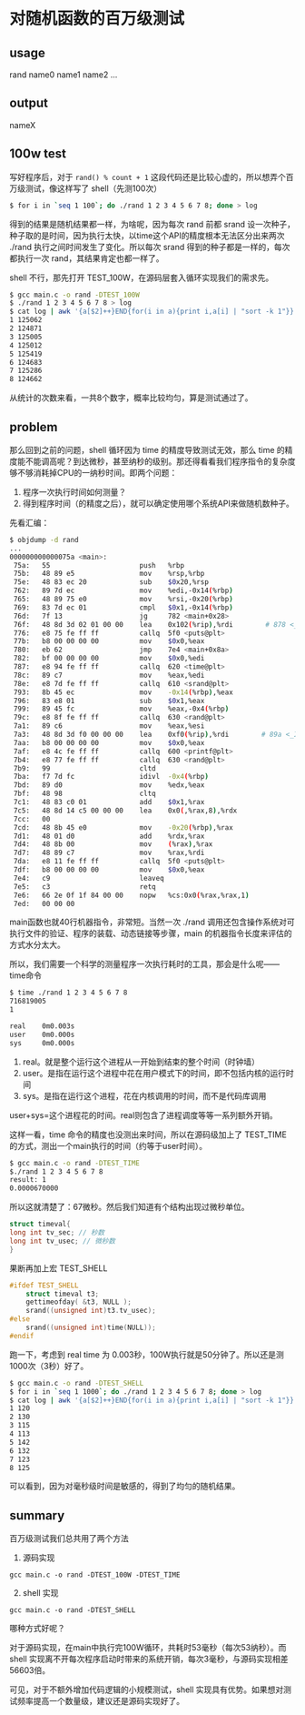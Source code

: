 # 对随机函数的百万级测试

## usage

rand name0 name1 name2 ...

## output

nameX

## 100w test

写好程序后，对于 `rand() % count + 1` 这段代码还是比较心虚的，所以想弄个百万级测试，像这样写了 shell（先测100次）

```bash
$ for i in `seq 1 100`; do ./rand 1 2 3 4 5 6 7 8; done > log
```

得到的结果是随机结果都一样，为啥呢，因为每次 rand 前都 srand 设一次种子，种子取的是时间，因为执行太快，以time这个API的精度根本无法区分出来两次 ./rand 执行之间时间发生了变化。所以每次 srand 得到的种子都是一样的，每次都执行一次 rand，其结果肯定也都一样了。

shell 不行，那先打开 TEST_100W，在源码层套入循环实现我们的需求先。

```bash
$ gcc main.c -o rand -DTEST_100W
$ ./rand 1 2 3 4 5 6 7 8 > log
$ cat log | awk '{a[$2]++}END{for(i in a){print i,a[i] | "sort -k 1"}}'
1 125062
2 124871
3 125005
4 125012
5 125419
6 124683
7 125286
8 124662
```

从统计的次数来看，一共8个数字，概率比较均匀，算是测试通过了。

## problem

那么回到之前的问题，shell 循环因为 time 的精度导致测试无效，那么 time 的精度能不能调高呢？到达微秒，甚至纳秒的级别。那还得看看我们程序指令的复杂度够不够消耗掉CPU的一纳秒时间。即两个问题：

1. 程序一次执行时间如何测量？
2. 得到程序时间（的精度之后），就可以确定使用哪个系统API来做随机数种子。

先看汇编：

```bash
$ objdump -d rand
...
000000000000075a <main>:
 75a:   55                      push   %rbp
 75b:   48 89 e5                mov    %rsp,%rbp
 75e:   48 83 ec 20             sub    $0x20,%rsp
 762:   89 7d ec                mov    %edi,-0x14(%rbp)
 765:   48 89 75 e0             mov    %rsi,-0x20(%rbp)
 769:   83 7d ec 01             cmpl   $0x1,-0x14(%rbp)
 76d:   7f 13                   jg     782 <main+0x28>
 76f:   48 8d 3d 02 01 00 00    lea    0x102(%rip),%rdi        # 878 <_IO_stdin_used+0x8>
 776:   e8 75 fe ff ff          callq  5f0 <puts@plt>
 77b:   b8 00 00 00 00          mov    $0x0,%eax
 780:   eb 62                   jmp    7e4 <main+0x8a>
 782:   bf 00 00 00 00          mov    $0x0,%edi
 787:   e8 94 fe ff ff          callq  620 <time@plt>
 78c:   89 c7                   mov    %eax,%edi
 78e:   e8 7d fe ff ff          callq  610 <srand@plt>
 793:   8b 45 ec                mov    -0x14(%rbp),%eax
 796:   83 e8 01                sub    $0x1,%eax
 799:   89 45 fc                mov    %eax,-0x4(%rbp)
 79c:   e8 8f fe ff ff          callq  630 <rand@plt>
 7a1:   89 c6                   mov    %eax,%esi
 7a3:   48 8d 3d f0 00 00 00    lea    0xf0(%rip),%rdi        # 89a <_IO_stdin_used+0x2a>
 7aa:   b8 00 00 00 00          mov    $0x0,%eax
 7af:   e8 4c fe ff ff          callq  600 <printf@plt>
 7b4:   e8 77 fe ff ff          callq  630 <rand@plt>
 7b9:   99                      cltd
 7ba:   f7 7d fc                idivl  -0x4(%rbp)
 7bd:   89 d0                   mov    %edx,%eax
 7bf:   48 98                   cltq
 7c1:   48 83 c0 01             add    $0x1,%rax
 7c5:   48 8d 14 c5 00 00 00    lea    0x0(,%rax,8),%rdx
 7cc:   00
 7cd:   48 8b 45 e0             mov    -0x20(%rbp),%rax
 7d1:   48 01 d0                add    %rdx,%rax
 7d4:   48 8b 00                mov    (%rax),%rax
 7d7:   48 89 c7                mov    %rax,%rdi
 7da:   e8 11 fe ff ff          callq  5f0 <puts@plt>
 7df:   b8 00 00 00 00          mov    $0x0,%eax
 7e4:   c9                      leaveq
 7e5:   c3                      retq
 7e6:   66 2e 0f 1f 84 00 00    nopw   %cs:0x0(%rax,%rax,1)
 7ed:   00 00 00
```

main函数也就40行机器指令，非常短。当然一次 ./rand 调用还包含操作系统对可执行文件的验证、程序的装载、动态链接等步骤，main 的机器指令长度来评估的方式水分太大。

所以，我们需要一个科学的测量程序一次执行耗时的工具，那会是什么呢——time命令

```bash
$ time ./rand 1 2 3 4 5 6 7 8
716819005
1

real    0m0.003s
user    0m0.000s
sys     0m0.000s
```

1. real。就是整个运行这个进程从一开始到结束的整个时间（时钟墙）
2. user。是指在运行这个进程中花在用户模式下的时间，即不包括内核的运行时间
3. sys。是指在运行这个进程，花在内核调用的时间，而不是代码库调用

user+sys=这个进程花的时间。real则包含了进程调度等等一系列额外开销。

这样一看，time 命令的精度也没测出来时间，所以在源码级加上了 TEST_TIME 的方式，测出一个main执行的时间（约等于user时间）。

```bash
$ gcc main.c -o rand -DTEST_TIME
$./rand 1 2 3 4 5 6 7 8
result: 1
0.0000670000
```

所以这就清楚了：67微秒。然后我们知道有个结构出现过微秒单位。

```c
struct timeval{
long int tv_sec; // 秒数
long int tv_usec; // 微秒数
}
```

果断再加上宏 TEST_SHELL

```c
#ifdef TEST_SHELL
    struct timeval t3;
    gettimeofday( &t3, NULL );
    srand((unsigned int)t3.tv_usec);
#else
	srand((unsigned int)time(NULL));
#endif
```

跑一下，考虑到 real time 为 0.003秒，100W执行就是50分钟了。所以还是测1000次（3秒）好了。

```bash
$ gcc main.c -o rand -DTEST_SHELL
$ for i in `seq 1 1000`; do ./rand 1 2 3 4 5 6 7 8; done > log
$ cat log | awk '{a[$2]++}END{for(i in a){print i,a[i] | "sort -k 1"}}'
1 120
2 130
3 115
4 113
5 142
6 132
7 123
8 125
```

可以看到，因为对毫秒级时间是敏感的，得到了均匀的随机结果。

## summary

百万级测试我们总共用了两个方法

1. 源码实现

```
gcc main.c -o rand -DTEST_100W -DTEST_TIME
```

2. shell 实现

```
gcc main.c -o rand -DTEST_SHELL
```

哪种方式好呢？

对于源码实现，在main中执行完100W循环，共耗时53毫秒（每次53纳秒）。而 shell 实现离不开每次程序启动时带来的系统开销，每次3毫秒，与源码实现相差56603倍。

可见，对于不额外增加代码逻辑的小规模测试，shell 实现具有优势。如果想对测试频率提高一个数量级，建议还是源码实现好了。